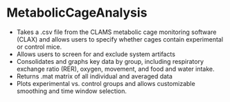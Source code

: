 # MetabolicCageAnalysis
- Takes a .csv file from the CLAMS metabolic cage monitoring software (CLAX) and allows users to specify whether cages contain experimental or control mice.
- Allows users to screen for and exclude system artifacts
- Consolidates and graphs key data by group, including respiratory exchange ratio (RER), oxygen, movement, and food and water intake.
- Returns .mat matrix of all individual and averaged data
- Plots experimental vs. control groups and allows customizable smoothing and time window selection.
